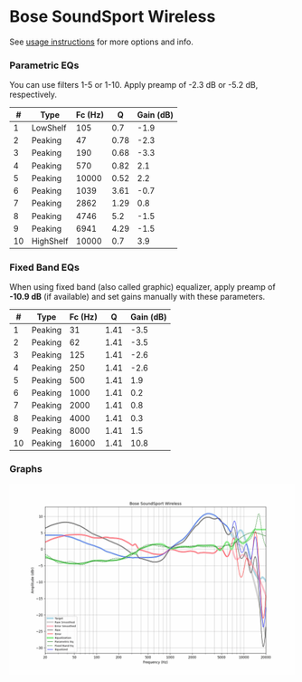 # Bose SoundSport Wireless
See [usage instructions](https://github.com/jaakkopasanen/AutoEq#usage) for more options and info.

### Parametric EQs
You can use filters 1-5 or 1-10. Apply preamp of -2.3 dB or -5.2 dB, respectively.

|   # | Type      |   Fc (Hz) |    Q |   Gain (dB) |
|-----|-----------|-----------|------|-------------|
|   1 | LowShelf  |       105 | 0.7  |        -1.9 |
|   2 | Peaking   |        47 | 0.78 |        -2.3 |
|   3 | Peaking   |       190 | 0.68 |        -3.3 |
|   4 | Peaking   |       570 | 0.82 |         2.1 |
|   5 | Peaking   |     10000 | 0.52 |         2.2 |
|   6 | Peaking   |      1039 | 3.61 |        -0.7 |
|   7 | Peaking   |      2862 | 1.29 |         0.8 |
|   8 | Peaking   |      4746 | 5.2  |        -1.5 |
|   9 | Peaking   |      6941 | 4.29 |        -1.5 |
|  10 | HighShelf |     10000 | 0.7  |         3.9 |

### Fixed Band EQs
When using fixed band (also called graphic) equalizer, apply preamp of **-10.9 dB** (if available) and set gains manually with these parameters.

|   # | Type    |   Fc (Hz) |    Q |   Gain (dB) |
|-----|---------|-----------|------|-------------|
|   1 | Peaking |        31 | 1.41 |        -3.5 |
|   2 | Peaking |        62 | 1.41 |        -3.5 |
|   3 | Peaking |       125 | 1.41 |        -2.6 |
|   4 | Peaking |       250 | 1.41 |        -2.6 |
|   5 | Peaking |       500 | 1.41 |         1.9 |
|   6 | Peaking |      1000 | 1.41 |         0.2 |
|   7 | Peaking |      2000 | 1.41 |         0.8 |
|   8 | Peaking |      4000 | 1.41 |         0.3 |
|   9 | Peaking |      8000 | 1.41 |         1.5 |
|  10 | Peaking |     16000 | 1.41 |        10.8 |

### Graphs
![](./Bose%20SoundSport%20Wireless.png)
